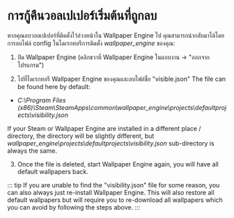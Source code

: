 # การกู้คืนวอลเปเปอร์เริ่มต้นที่ถูกลบ

หากคุณลบวอลเปเปอร์ที่ติดตั้งไว้ล่วงหน้าใน Wallpaper Engine ไป คุณสามารถนำกลับมาได้โดยการลบไฟล์ config ในไดเรกทอรีการติดตั้ง *wallpaper_engine* ของคุณ:

1. ปิด Wallpaper Engine (คลิกขวาที่ Wallpaper Engine ในแถบงาน -> "ออกจากโปรแกรม")

2. ไปที่ไดเรกทอรี Wallpaper Engine ของคุณและลบไฟล์ชื่อ "visible.json" The file can be found here by default:

* *C:\Program Files (x86)\Steam\SteamApps\common\wallpaper_engine\projects\defaultprojects\visibility.json*

If your Steam or Wallpaper Engine are installed in a different place / directory, the directory will be slightly different, but *wallpaper_engine\projects\defaultprojects\visibility.json* sub-directory is always the same.

3. Once the file is deleted, start Wallpaper Engine again, you will have all default wallpapers back.

::: tip If you are unable to find the "visibility.json" file for some reason, you can also always just re-install Wallpaper Engine. This will also restore all default wallpapers but will require you to re-download all wallpapers which you can avoid by following the steps above. :::